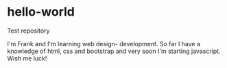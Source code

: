 # hello-world
Test repository

I'm Frank and I'm learning web design- development. So far I have a knowledge of html, css and bootstrap and very soon I'm starting javascript. Wish me luck!
